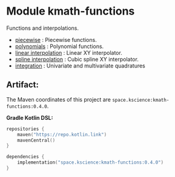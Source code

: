 # Module kmath-functions

Functions and interpolations.

 - [piecewise](src/commonMain/kotlin/space/kscience/kmath/functions/Piecewise.kt) : Piecewise functions.
 - [polynomials](src/commonMain/kotlin/space/kscience/kmath/functions/Polynomial.kt) : Polynomial functions.
 - [linear interpolation](src/commonMain/kotlin/space/kscience/kmath/interpolation/LinearInterpolator.kt) : Linear XY interpolator.
 - [spline interpolation](src/commonMain/kotlin/space/kscience/kmath/interpolation/SplineInterpolator.kt) : Cubic spline XY interpolator.
 - [integration](#) : Univariate and multivariate quadratures


## Artifact:

The Maven coordinates of this project are `space.kscience:kmath-functions:0.4.0`.

**Gradle Kotlin DSL:**
```kotlin
repositories {
    maven("https://repo.kotlin.link")
    mavenCentral()
}

dependencies {
    implementation("space.kscience:kmath-functions:0.4.0")
}
```
